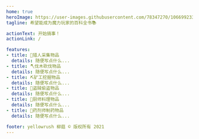 ```yaml
---
home: true
heroImage: https://user-images.githubusercontent.com/78347270/106699233-d519e800-6625-11eb-83fc-6466733512a4.png
tagline: 希望能成为魔力玩家的百科全书📚

actionText: 开始搞事！
actionLink: /

features:
- title: 🏹猎人采集物品
  details: 随便写点什么...
- title: 🪓伐木砍伐物品
  details: 随便写点什么...
- title: ⛏️矿工挖掘物品
  details: 随便写点什么...
- title: 💎盗贼偷盗物品
  details: 随便写点什么...
- title: 🍔厨师料理物品
  details: 随便写点什么...
- title: 💊药剂师制药物品
  details: 随便写点什么...

footer: yellowrush 柳菇 © 版权所有 2021
---
```

